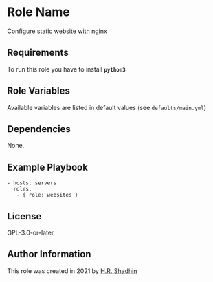 # Role Name

Configure static website with nginx

## Requirements

To run this role you have to install **`python3`**

## Role Variables

Available variables are listed in default values (see `defaults/main.yml`)

## Dependencies

None.

## Example Playbook

    - hosts: servers
      roles:
       - { role: websites }

## License

GPL-3.0-or-later

## Author Information

This role was created in 2021 by [H.R. Shadhin](https://hrshadhin.me)
